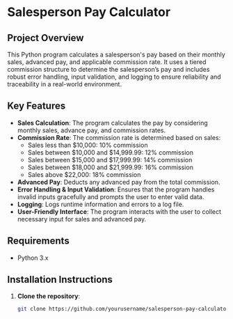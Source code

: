 # Salesperson Pay Calculator

## Project Overview

This Python program calculates a salesperson's pay based on their monthly sales, advanced pay, and applicable commission rate. It uses a tiered commission structure to determine the salesperson’s pay and includes robust error handling, input validation, and logging to ensure reliability and traceability in a real-world environment.

## Key Features

- **Sales Calculation**: The program calculates the pay by considering monthly sales, advance pay, and commission rates.
- **Commission Rate**: The commission rate is determined based on sales:
  - Sales less than $10,000: 10% commission
  - Sales between $10,000 and $14,999.99: 12% commission
  - Sales between $15,000 and $17,999.99: 14% commission
  - Sales between $18,000 and $21,999.99: 16% commission
  - Sales above $22,000: 18% commission
- **Advanced Pay**: Deducts any advanced pay from the total commission.
- **Error Handling & Input Validation**: Ensures that the program handles invalid inputs gracefully and prompts the user to enter valid data.
- **Logging**: Logs runtime information and errors to a log file.
- **User-Friendly Interface**: The program interacts with the user to collect necessary input for sales and advanced pay.

## Requirements

- Python 3.x

## Installation Instructions

1. **Clone the repository**:
   ```bash
   git clone https://github.com/yourusername/salesperson-pay-calculator.git


